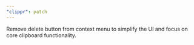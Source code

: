 ```yaml
---
"clippr": patch
---
```


Remove delete button from context menu to simplify the UI and focus on core clipboard functionality.
